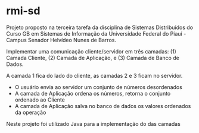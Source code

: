 # rmi-sd
Projeto proposto na terceira tarefa da disciplina de Sistemas Distribuídos do Curso GB em Sistemas de Informação da Universidade Federal do Piauí - Campus Senador Helvídeo Nunes de Barros.

Implementar uma comunicação cliente/servidor em três camadas: 
(1) Camada Cliente, 
(2) Camada de Aplicação, e 
(3) Camada de Banco de Dados. 

A camada 1 fica do lado do cliente, as camadas 2 e 3 ficam no servidor.
- O usuário envia ao servidor um conjunto de números desordenados
- A camada de Aplicação ordena os números, retorna o conjunto ordenado ao Cliente
- A camada de Aplicação salva no banco de dados os valores ordenados da operação

Neste projeto foi utilizado Java para a implementação do das camadas
